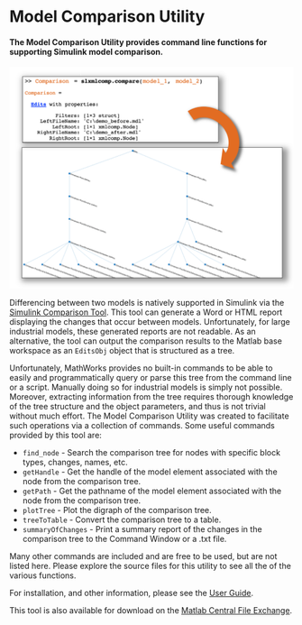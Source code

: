 # Model Comparison Utility
#### The Model Comparison Utility provides command line functions for supporting Simulink model comparison.

<img src="imgs/Cover.png" width="600">

Differencing between two models is natively supported in Simulink via the [Simulink Comparison Tool](https://www.mathworks.com/help/simulink/model-comparison.html). This tool can generate a Word or HTML report displaying the changes that occur between models. Unfortunately, for large industrial models, these generated reports are not readable. As an alternative, the tool can output the comparison results to the Matlab base workspace as an `EditsObj` object that is structured as a tree.

Unfortunately, MathWorks provides no built-in commands to be able to easily and programmatically query or parse this tree from the command line or a script. Manually doing so for industrial models is simply not possible. Moreover, extracting information from the tree requires thorough knowledge of the tree structure and the object parameters, and thus is not trivial without much effort. The Model Comparison Utility was created to facilitate such operations via a collection of commands. Some useful commands provided by this tool are:

* `find_node` - Search the comparison tree for nodes with specific block types, changes, names, etc.
* `getHandle` - Get the handle of the model element associated with the node from the comparison tree.
* `getPath` - Get the pathname of the model element associated with the node from the comparison tree.
* `plotTree` - Plot the digraph of the comparison tree.
* `treeToTable` - Convert the comparison tree to a table.
* `summaryOfChanges` - Print a summary report of the changes in the comparison tree to the Command Window or a .txt file.

Many other commands are included and are free to be used, but are not listed here. Please explore the source files for this utility to see all the of the various functions.

For installation, and other information, please see the [User Guide](doc/ModelComparisonUtility_UserGuide.pdf).

This tool is also available for download on the [Matlab Central File Exchange](https://www.mathworks.com/matlabcentral/fileexchange/71834-model-comparison-utility).
